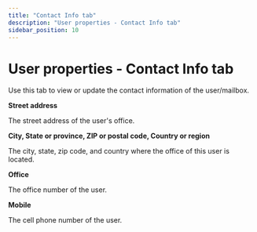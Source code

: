 ```yaml
---
title: "Contact Info tab"
description: "User properties - Contact Info tab"
sidebar_position: 10
---
```


# User properties - Contact Info tab

Use this tab to view or update the contact information of the user/mailbox.

**Street address**

The street address of the user's office.

**City, State or province, ZIP or postal code, Country or region**

The city, state, zip code, and country where the office of this user is located.

**Office**

The office number of the user.

**Mobile**

The cell phone number of the user.
